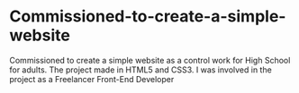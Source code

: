 # Commissioned-to-create-a-simple-website
Commissioned to create a simple website as a control work for High School for adults. The project made in HTML5 and CSS3. I was involved in the project as a Freelancer Front-End Developer
